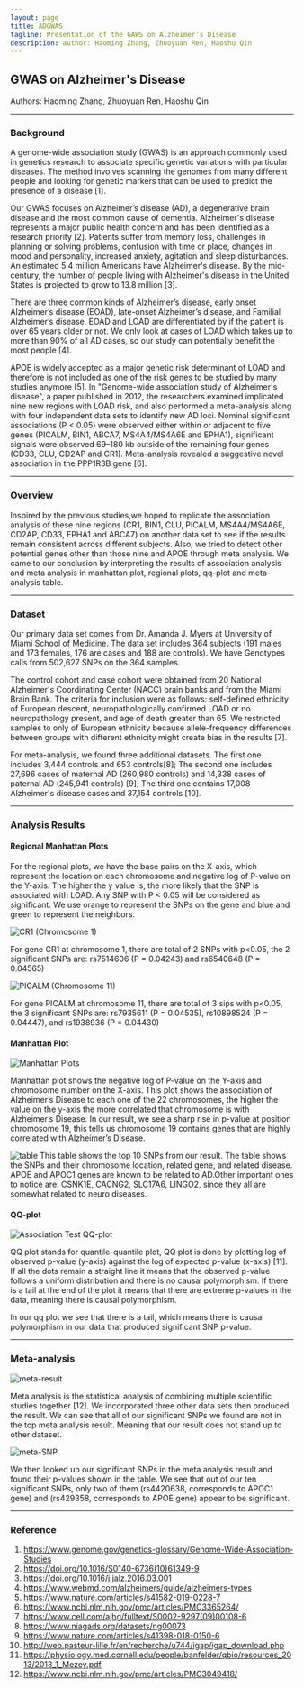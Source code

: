 ```yaml
---
layout: page
title: ADGWAS
tagline: Presentation of the GAWS on Alzheimer's Disease
description: author: Haoming Zhang, Zhuoyuan Ren, Haoshu Qin 
---
```

## GWAS on Alzheimer's Disease

Authors: Haoming Zhang, Zhuoyuan Ren, Haoshu Qin

---

### Background

A genome-wide association study (GWAS) is an approach commonly used in genetics research to associate specific genetic variations with particular diseases. The method involves scanning the genomes from many different people and looking for genetic markers that can be used to predict the presence of a disease [1].

Our GWAS focuses on Alzheimer’s disease (AD), a degenerative brain disease and the most common cause of dementia. Alzheimer's disease represents a major public health concern and has been identified as a research priority [2]. Patients suffer from memory loss, challenges in planning or solving problems, confusion with time or place, changes in mood and personality, increased anxiety, agitation and sleep disturbances. An estimated 5.4 million Americans have Alzheimer's disease. By the mid‐century, the number of people living with Alzheimer's disease in the United States is projected to grow to 13.8 million [3].

There are three common kinds of Alzheimer’s disease, early onset Alzheimer’s disease (EOAD), late-onset Alzheimer’s disease, and Familial Alzheimer’s disease. EOAD and LOAD are differentiated by if the patient is over 65 years older or not. We only look at cases of LOAD which takes up to more than 90% of all AD cases, so our study can potentially benefit the most people [4].

APOE is widely accepted as a major genetic risk determinant of LOAD and therefore is not included as one of the risk genes to be studied by many studies anymore [5]. In "Genome-wide association study of Alzheimer's disease", a paper published in 2012, the researchers examined implicated nine new regions with LOAD risk, and also performed a meta-analysis along with four independent data sets to identify new AD loci. Nominal significant associations (P < 0.05) were observed either within or adjacent to five genes (PICALM, BIN1, ABCA7, MS4A4/MS4A6E and EPHA1), significant signals were observed 69–180 kb outside of the remaining four genes (CD33, CLU, CD2AP and CR1). Meta-analysis revealed a suggestive novel association in the PPP1R3B gene [6]. 

---

### Overview

Inspired by the previous studies,we hoped to replicate the association analysis of these nine regions (CR1, BIN1, CLU, PICALM, MS4A4/MS4A6E, CD2AP, CD33, EPHA1 and ABCA7) on another data set to see if the results remain consistent across different subjects. Also, we tried to detect other potential genes other than those nine and APOE through meta analysis. We came to our conclusion by interpreting the results of association analysis and meta analysis in manhattan plot, regional plots, qq-plot and meta-analysis table.

---

### Dataset

Our primary data set comes from Dr. Amanda J. Myers at University of Miami School of Medicine. The data set includes 364 subjects (191 males and 173 females, 176 are cases and 188 are controls). We have Genotypes calls from 502,627 SNPs on the 364 samples.

The control cohort and case cohort were obtained from 20 National Alzheimer's Coordinating Center (NACC) brain banks and from the Miami Brain Bank. The criteria for inclusion were as follows: self-defined ethnicity of European descent, neuropathologically confirmed LOAD or no neuropathology present, and age of death greater than 65. We restricted samples to only of European ethnicity because allele-frequency differences between groups with different ethnicity might create bias in the results [7]. 

For meta-analysis, we found three additional datasets. The first one includes 3,444 controls and 653 controls[8]; The second one includes 27,696 cases of maternal AD (260,980 controls) and 14,338 cases of paternal AD (245,941 controls) [9]; The third one contains 17,008 Alzheimer's disease cases and 37,154 controls [10].

---

### Analysis Results

#### Regional Manhattan Plots

For the regional plots, we have the base pairs on the X-axis, which represent the location on each chromosome and negative log of P-value on the Y-axis. The higher the y value is, the more likely that the SNP is associated with LOAD. Any SNP with P < 0.05 will be considered as significant. We use orange to represent the SNPs on the gene and blue and green to represent the neighbors.

![CR1 (Chromosome 1)](assets/images/CR1.png)

For gene CR1 at chromosome 1, there are total of 2 SNPs with p<0.05, the 2 significant SNPs are: rs7514606 (P = 0.04243) and rs6540648 (P = 0.04565)

![PICALM (Chromosome 11)](assets/images/PICALM.png)

For gene PICALM at chromosome 11, there are total of 3 sips with p<0.05, the 3 significant SNPs are: rs7935611 (P = 0.04535), rs10898524 (P = 0.04447), and rs1938936 (P = 0.04430)

#### Manhattan Plot

![Manhattan Plots](assets/images/manhattan_new.png)

Manhattan plot shows the negative log of P-value on the Y-axis and  chromosome  number  on  the  X-axis. This  plot  shows  the  association  of Alzheimer’s Disease to each one of the 22 chromosomes,  the higher the value on the y-axis the more correlated that chromosome is with Alzheimer’s Disease. In our result, we see a sharp rise in p-value at position chromosome 19, this tells us chromosome 19 contains genes that are highly correlated with Alzheimer’s Disease.

![table](assets/images/SNPs.png)
This table shows the top 10 SNPs from our result. The table shows the SNPs and their chromosome location, related gene, and related disease. APOE and APOC1 genes are known to be related to AD.Other important ones to notice are: CSNK1E, CACNG2, SLC17A6, LINGO2, since they all are somewhat related to neuro diseases. 


#### QQ-plot

![Association Test QQ-plot](assets/images/original_qq.png)

QQ plot stands for quantile-quantile plot, QQ plot is done by plotting log of observed p-value (y-axis) against the log of expected p-value (x-axis) [11]. If all the dots remain a straight line it means that the observed p-value follows a uniform distribution and there is no causal polymorphism. If there is a tail at the end of the plot it means that there are extreme p-values in the data, meaning there is causal polymorphism.

In our qq plot we see that there is a tail, which means there is causal polymorphism in our data that produced significant SNP p-value. 

---

### Meta-analysis

![meta-result](assets/images/meta.png)

Meta analysis is the statistical analysis of combining multiple scientific studies together [12]. We incorporated three other data sets then produced the result. We can see that all of our significant SNPs we found are not in the top meta analysis result. Meaning that our result does not stand up to other dataset. 

![meta-SNP](assets/images/meta_SNP.png)

We then looked up our significant SNPs in the meta analysis result and found their p-values shown in the table. We see that out of our ten significant SNPs, only two of them (rs4420638, corresponds to APOC1 gene) and (rs429358, corresponds to APOE gene) appear to be significant.

---

### Reference

1. https://www.genome.gov/genetics-glossary/Genome-Wide-Association-Studies
2. https://doi.org/10.1016/S0140-6736(10)61349-9
3. https://doi.org/10.1016/j.jalz.2016.03.001
4. https://www.webmd.com/alzheimers/guide/alzheimers-types
5. https://www.nature.com/articles/s41582-019-0228-7
6. https://www.ncbi.nlm.nih.gov/pmc/articles/PMC3365264/
7. https://www.cell.com/ajhg/fulltext/S0002-9297(09)00108-6
8. https://www.niagads.org/datasets/ng00073
9. https://www.nature.com/articles/s41398-018-0150-6
10. http://web.pasteur-lille.fr/en/recherche/u744/igap/igap_download.php
11. https://physiology.med.cornell.edu/people/banfelder/qbio/resources_2013/2013_1_Mezey.pdf
12. https://www.ncbi.nlm.nih.gov/pmc/articles/PMC3049418/


